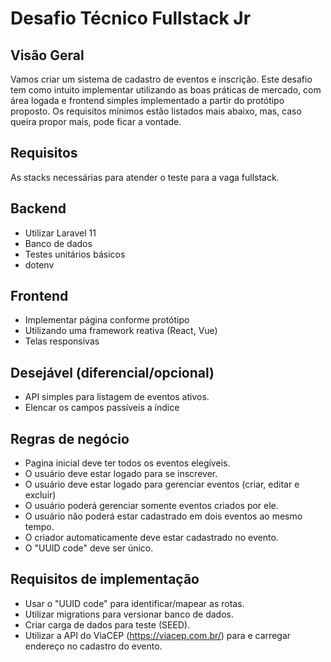 
# Desafio Técnico Fullstack Jr
## Visão Geral
Vamos criar um sistema de cadastro de eventos e inscrição. Este desafio tem como intuito implementar utilizando as boas práticas de mercado, com área logada e frontend simples implementado a partir do protótipo proposto.
Os requisitos mínimos estão listados mais abaixo, mas, caso queira propor mais, pode ficar a vontade.
## Requisitos
As stacks necessárias para atender o teste para a vaga fullstack.
## Backend
- Utilizar Laravel 11
- Banco de dados
- Testes unitários básicos
- dotenv
## Frontend
- Implementar página conforme protótipo
- Utilizando uma framework reativa (React, Vue)
- Telas responsivas

## Desejável (diferencial/opcional)
- API simples para listagem de eventos ativos.
- Elencar os campos passíveis a índice

## Regras de negócio
- Pagina inicial deve ter todos os eventos elegíveis.
- O usuário deve estar logado para se inscrever.
- O usuário deve estar logado para gerenciar eventos (criar, editar e excluir)
- O usuário poderá gerenciar somente eventos criados por ele.
- O usuário não poderá estar cadastrado em dois eventos ao mesmo tempo.
- O criador automaticamente deve estar cadastrado no evento.
- O "UUID code" deve ser único.

## Requisitos de implementação
- Usar o "UUID code" para identificar/mapear as rotas.
- Utilizar migrations para versionar banco de dados.
- Criar carga de dados para teste (SEED).
- Utilizar a API do ViaCEP (https://viacep.com.br/) para e carregar endereço no cadastro do evento.
